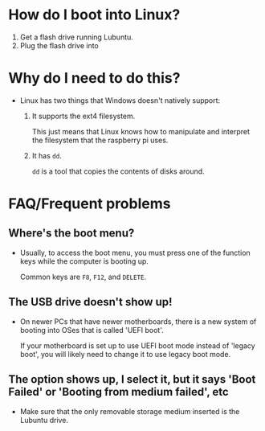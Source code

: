 # How do I boot into Linux?

1. Get a flash drive running Lubuntu.
2. Plug the flash drive into 

# Why do I need to do this?

- Linux has two things that Windows doesn't natively support:

  1. It supports the ext4 filesystem.
  
	 This just means that Linux knows how to manipulate and interpret the filesystem that the
	 raspberry pi uses.

  2. It has `dd`.
  
     `dd` is a tool that copies the contents of disks around.

# FAQ/Frequent problems

## Where's the boot menu?
- Usually, to access the boot menu, you must press one of the function keys while the computer
  is booting up.
	  
  Common keys are `F8`, `F12`, and `DELETE`.

## The USB drive doesn't show up!
- On newer PCs that have newer motherboards, there is a new system of booting into OSes that is
  called 'UEFI boot'.
	  
  If your motherboard is set up to use UEFI boot mode instead of 'legacy boot', you will likely
  need to change it to use legacy boot mode.

## The option shows up, I select it, but it says 'Boot Failed' or 'Booting from medium failed', etc

- Make sure that the only removable storage medium inserted is the Lubuntu drive.